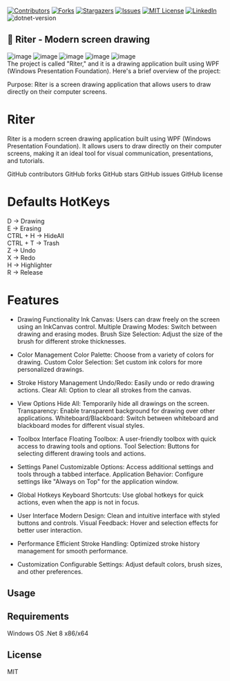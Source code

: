 <!-- PROJECT SHIELDS -->
<!--
![image 138](https://github.com/mohammadKarimi/Riter/assets/5300102/9720e942-4853-4f7f-a426-f0f7a9fefeca)
*** I'm using markdown "reference style" links for readability.
*** Reference links are enclosed in brackets [ ] instead of parentheses ( ).
*** See the bottom of this document for the declaration of the reference variables
*** for contributors-url, forks-url, etc. This is an optional, concise syntax you may use.
*** https://www.markdownguide.org/basic-syntax/#reference-style-links
-->
[![Contributors][contributors-shield]][contributors-url]
[![Forks][forks-shield]][forks-url]
[![Stargazers][stars-shield]][stars-url]
[![Issues][issues-shield]][issues-url]
[![MIT License][license-shield]][license-url]
[![LinkedIn][linkedin-shield]][linkedin-url]
![dotnet-version]
<a name="readme-top"></a>


## 📐 Riter - Modern screen drawing

![image](https://github.com/user-attachments/assets/c17409e8-49c3-4d9a-8269-3a381a8a55df)
![image](https://github.com/mohammadKarimi/Riter/blob/main/screenshots/Preview.png)
![image](https://github.com/mohammadKarimi/Riter/blob/main/screenshots/Preview_Panel.png)
![image](https://github.com/mohammadKarimi/Riter/blob/main/screenshots/Preview_Whiteboard.png)
![image](https://github.com/mohammadKarimi/Riter/blob/main/screenshots/Preview_Highlighter.png)
<br/>
The project is called "Riter," and it is a drawing application built using WPF (Windows Presentation Foundation). Here's a brief overview of the project:

Purpose: Riter is a screen drawing application that allows users to draw directly on their computer screens.

# Riter
Riter is a modern screen drawing application built using WPF (Windows Presentation Foundation). It allows users to draw directly on their computer screens, making it an ideal tool for visual communication, presentations, and tutorials.

GitHub contributors GitHub forks GitHub stars GitHub issues GitHub license

# Defaults HotKeys

D -> Drawing
<br/>
E -> Erasing
<br/>
CTRL + H -> HideAll
<br/>
CTRL + T -> Trash
<br/>
Z -> Undo
<br/>
X -> Redo
<br/>
H -> Highlighter
<br/>
R -> Release

# Features
- Drawing Functionality
Ink Canvas: Users can draw freely on the screen using an InkCanvas control.
Multiple Drawing Modes: Switch between drawing and erasing modes.
Brush Size Selection: Adjust the size of the brush for different stroke thicknesses.


- Color Management
Color Palette: Choose from a variety of colors for drawing.
Custom Color Selection: Set custom ink colors for more personalized drawings.


- Stroke History Management
Undo/Redo: Easily undo or redo drawing actions.
Clear All: Option to clear all strokes from the canvas.


- View Options
Hide All: Temporarily hide all drawings on the screen.
Transparency: Enable transparent background for drawing over other applications.
Whiteboard/Blackboard: Switch between whiteboard and blackboard modes for different visual styles.


- Toolbox Interface
Floating Toolbox: A user-friendly toolbox with quick access to drawing tools and options.
Tool Selection: Buttons for selecting different drawing tools and actions.


- Settings Panel
Customizable Options: Access additional settings and tools through a tabbed interface.
Application Behavior: Configure settings like "Always on Top" for the application window.


- Global Hotkeys
Keyboard Shortcuts: Use global hotkeys for quick actions, even when the app is not in focus.


- User Interface
Modern Design: Clean and intuitive interface with styled buttons and controls.
Visual Feedback: Hover and selection effects for better user interaction.

- Performance
Efficient Stroke Handling: Optimized stroke history management for smooth performance.

- Customization
Configurable Settings: Adjust default colors, brush sizes, and other preferences.

 ## Usage

## Requirements
 Windows OS
.Net 8 x86/x64

## License
MIT

<!-- MARKDOWN LINKS & IMAGES -->
<!-- https://www.markdownguide.org/basic-syntax/#reference-style-links -->
[contributors-url]: https://github.com/mohammadKarimi/Riter/graphs/contributors
[stars-url]: https://github.com/mohammadKarimi/Riter/stargazers
[forks-url]: https://github.com/mohammadKarimi/Riter/network/members
[linkedin-shield]: https://img.shields.io/badge/-LinkedIn-black.svg?style=for-the-badge&logo=linkedin&colorB=555
[linkedin-url]: https://www.linkedin.com/in/mha-karimi/
[contributors-shield]: https://img.shields.io/github/contributors/mohammadKarimi/Riter.svg?style=for-the-badge
[forks-shield]: https://img.shields.io/github/forks/mohammadKarimi/Riter.svg?style=for-the-badge
[stars-shield]: https://img.shields.io/github/stars/mohammadKarimi/Riter.svg?style=for-the-badge
[issues-shield]: https://img.shields.io/github/issues/mohammadKarimi/Riter.svg?style=for-the-badge
[issues-url]: https://github.com/mohammadKarimi/Riter/issues
[license-shield]: https://img.shields.io/github/license/mohammadKarimi/Riter.svg?style=for-the-badge
[license-url]: https://github.com/mohammadKarimi/Riter/blob/main/LICENSE.txt
[dotnet-version]: https://img.shields.io/badge/dotnet%20version-net8.0-blue
